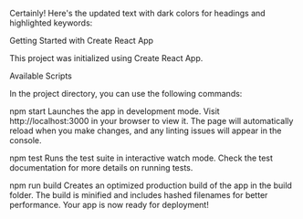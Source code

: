 
Certainly! Here's the updated text with dark colors for headings and highlighted keywords:

Getting Started with Create React App

This project was initialized using Create React App.

Available Scripts

In the project directory, you can use the following commands:

npm start
Launches the app in development mode. Visit http://localhost:3000 in your browser to view it. The page will automatically reload when you make changes, and any linting issues will appear in the console.

npm test
Runs the test suite in interactive watch mode. Check the test documentation for more details on running tests.

npm run build
Creates an optimized production build of the app in the build folder. The build is minified and includes hashed filenames for better performance. Your app is now ready for deployment!
